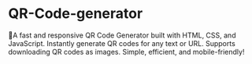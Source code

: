 # QR-Code-generator
📱A fast and responsive QR Code Generator built with HTML, CSS, and JavaScript. Instantly generate QR codes for any text or URL. Supports downloading QR codes as images. Simple, efficient, and mobile-friendly!
